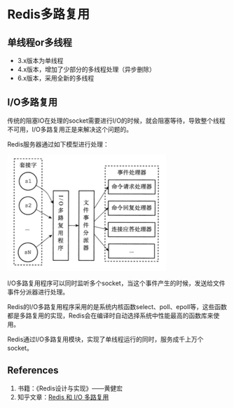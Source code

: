 # Redis多路复用

## 单线程or多线程

- 3.x版本为单线程
- 4.x版本，增加了少部分的多线程处理（异步删除）
- 6.x版本，采用全新的多线程

## I/O多路复用

传统的阻塞IO在处理的socket需要进行I/O的时候，就会阻塞等待，导致整个线程不可用，I/O多路复用正是来解决这个问题的。

Redis服务器通过如下模型进行处理：

![file_event_handler](redis_multiplexing_assets/file_event_handler.png)

I/O多路复用程序可以同时监听多个socket，当这个事件产生的时候，发送给文件事件分派器进行处理。

Redis的I/O多路复用程序采用的是系统内核函数select、poll、epoll等，这些函数都是多路复用的实现，Redis会在编译时自动选择系统中性能最高的函数库来使用。

Redis通过I/O多路复用模块，实现了单线程运行的同时，服务成千上万个socket。

## References

1. 书籍：《Redis设计与实现》——黄健宏
2. 知乎文章：[Redis 和 I/O 多路复用](https://zhuanlan.zhihu.com/p/24252862)